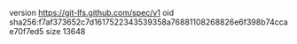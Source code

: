version https://git-lfs.github.com/spec/v1
oid sha256:f7af373652c7d1617522343539358a76881108268826e6f398b74ccae70f7ed5
size 13648
